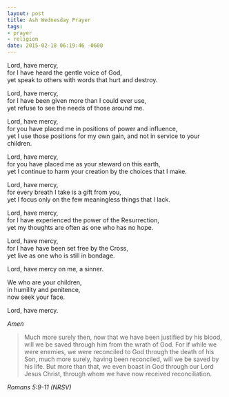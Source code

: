 ```yaml
---
layout: post
title: Ash Wednesday Prayer
tags:
- prayer
- religion
date: 2015-02-18 06:19:46 -0600
---
```


Lord, have mercy,  
for I have heard the gentle voice of God,  
yet speak to others with words that hurt and destroy.

Lord, have mercy,  
for I have been given more than I could ever use,  
yet refuse to see the needs of those around me.

Lord, have mercy,  
for you have placed me in positions of power and influence,  
yet I use those positions for my own gain, and not in service to your children.

Lord, have mercy,  
for you have placed me as your steward on this earth,  
yet I continue to harm your creation by the choices that I make.

Lord, have mercy,  
for every breath I take is a gift from you,  
yet I focus only on the few meaningless things that I lack.

Lord, have mercy,  
for I have experienced the power of the Resurrection,  
yet my thoughts are often as one who has no hope.

Lord, have mercy,  
for I have have been set free by the Cross,  
yet live as one who is still in bondage.

Lord, have mercy on me, a sinner. 

We who are your children,  
in humility and penitence,  
now seek your face.

Lord, have mercy.

*Amen*

<blockquote class="big">Much more surely then, now that we have been justified by his blood, will we be saved through him from the wrath of God. For if while we were enemies, we were reconciled to God through the death of his Son, much more surely, having been reconciled, will we be saved by his life. But more than that, we even boast in God through our Lord Jesus Christ, through whom we have now received reconciliation.
</blockquote>

<cite class="big">Romans 5:9-11 (NRSV)</cite>



